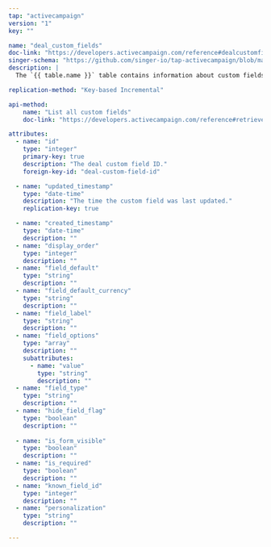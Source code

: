 ```yaml
---
tap: "activecampaign"
version: "1"
key: ""

name: "deal_custom_fields"
doc-link: "https://developers.activecampaign.com/reference#dealcustomfieldmeta"
singer-schema: "https://github.com/singer-io/tap-activecampaign/blob/master/tap_activecampaign/schemas/deal_custom_fields.json"
description: |
  The `{{ table.name }}` table contains information about custom fields for deals in your {{ integration.display_name }} account.

replication-method: "Key-based Incremental"

api-method:
    name: "List all custom fields"
    doc-link: "https://developers.activecampaign.com/reference#retrieve-all-dealcustomfielddata-resources"

attributes:
  - name: "id"
    type: "integer"
    primary-key: true
    description: "The deal custom field ID."
    foreign-key-id: "deal-custom-field-id"

  - name: "updated_timestamp"
    type: "date-time"
    description: "The time the custom field was last updated."
    replication-key: true

  - name: "created_timestamp"
    type: "date-time"
    description: ""
  - name: "display_order"
    type: "integer"
    description: ""
  - name: "field_default"
    type: "string"
    description: ""
  - name: "field_default_currency"
    type: "string"
    description: ""
  - name: "field_label"
    type: "string"
    description: ""
  - name: "field_options"
    type: "array"
    description: ""
    subattributes:
      - name: "value"
        type: "string"
        description: ""
  - name: "field_type"
    type: "string"
    description: ""
  - name: "hide_field_flag"
    type: "boolean"
    description: ""
  
  - name: "is_form_visible"
    type: "boolean"
    description: ""
  - name: "is_required"
    type: "boolean"
    description: ""
  - name: "known_field_id"
    type: "integer"
    description: ""
  - name: "personalization"
    type: "string"
    description: ""

---
```

